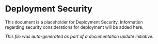 # Deployment Security

This document is a placeholder for Deployment Security. Information regarding security considerations for deployment will be added here.

_This file was auto-generated as part of a documentation update initiative._
